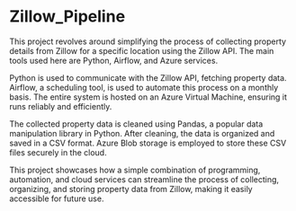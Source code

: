 # Zillow_Pipeline


This project revolves around simplifying the process of collecting property details from Zillow for a specific location using the Zillow API. The main tools used here are Python, Airflow, and Azure services.

Python is used to communicate with the Zillow API, fetching property data. Airflow, a scheduling tool, is used to automate this process on a monthly basis. The entire system is hosted on an Azure Virtual Machine, ensuring it runs reliably and efficiently.

The collected property data is cleaned using Pandas, a popular data manipulation library in Python. After cleaning, the data is organized and saved in a CSV format. Azure Blob storage is employed to store these CSV files securely in the cloud.

This project showcases how a simple combination of programming, automation, and cloud services can streamline the process of collecting, organizing, and storing property data from Zillow, making it easily accessible for future use.
